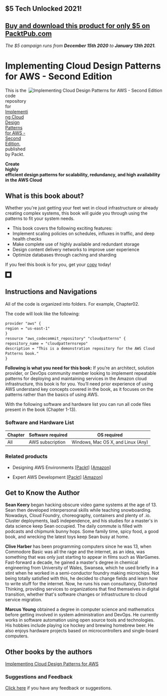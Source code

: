 ## $5 Tech Unlocked 2021!
[Buy and download this product for only $5 on PacktPub.com](https://www.packtpub.com/)
-----
*The $5 campaign         runs from __December 15th 2020__ to __January 13th 2021.__*

# Implementing Cloud Design Patterns for AWS - Second Edition

<a href="https://www.packtpub.com/virtualization-and-cloud/implementing-cloud-design-patterns-aws-second-edition?utm_source=github&utm_medium=repository&utm_campaign=9781789136203"><img src="https://dz13w8afd47il.cloudfront.net/sites/default/files/imagecache/ppv4_main_book_cover/B10419_MockupCover.png" alt="Implementing Cloud Design Patterns for AWS - Second Edition" height="256px" align="right"></a>

This is the code repository for [Implementing Cloud Design Patterns for AWS - Second Edition](https://www.packtpub.com/virtualization-and-cloud/implementing-cloud-design-patterns-aws-second-edition?utm_source=github&utm_medium=repository&utm_campaign=9781789136203), published by Packt.

**Create highly efficient design patterns for scalability, redundancy, and high availability in the AWS Cloud**

## What is this book about?
Whether you're just getting your feet wet in cloud infrastructure or already creating complex systems, this book will guide you through using the patterns to fit your system needs.

* This book covers the following exciting features:
* Implement scaling policies on schedules, influxes in traffic, and deep health checks 
* Make complete use of highly available and redundant storage 
* Design content delivery networks to improve user experience 
* Optimize databases through caching and sharding  

If you feel this book is for you, get your [copy](https://www.amazon.com/dp/1789136202) today!

<a href="https://www.packtpub.com/?utm_source=github&utm_medium=banner&utm_campaign=GitHubBanner"><img src="https://raw.githubusercontent.com/PacktPublishing/GitHub/master/GitHub.png" 
alt="https://www.packtpub.com/" border="5" /></a>

## Instructions and Navigations
All of the code is organized into folders. For example, Chapter02.

The code will look like the following:
```
provider "aws" {
region = "us-east-1"
}
resource "aws_codecommit_repository" "cloudpatterns" {
repository_name = "cloudpatternsrepo"
description = "This is a demonstration repository for the AWS Cloud
Patterns book."
}
```

**Following is what you need for this book:**
If you’re an architect, solution provider, or DevOps community member looking to implement repeatable patterns for deploying and maintaining services in the Amazon cloud infrastructure, this book is for you.
You’ll need prior experience of using AWS understand key concepts covered in the book, as it focuses on the patterns rather than the basics of using AWS.

With the following software and hardware list you can run all code files present in the book (Chapter 1-13).
### Software and Hardware List
| Chapter | Software required | OS required |
| -------- | ------------------------------------ | ----------------------------------- |
| All | AWS subscription | Windows, Mac OS X, and Linux (Any) |

### Related products
* Designing AWS Environments [[Packt]](https://prod.packtpub.com/in/virtualization-and-cloud/designing-aws-environments?utm_source=github&utm_medium=repository&utm_campaign=) [[Amazon]](https://www.amazon.com/dp/1789535549)

* Expert AWS Development [[Packt]](https://prod.packtpub.com/in/virtualization-and-cloud/expert-aws-development?utm_source=github&utm_medium=repository&utm_campaign=) [[Amazon]](https://www.amazon.com/dp/1788477588)


## Get to Know the Author
**Sean Keery**
began hacking obscure video game systems at the age of 13. Sean then developed interpersonal skills while teaching snowboarding. Nowadays, Cloud Foundry, choreography, containers and plenty of .io. Cluster deployments, IaaS independence, and his studies for a master's in data science keep Sean occupied. The daily commute is filled with podcasts and chipmunk bunny hops. Some family time, spicy food, a good book, and wrecking the latest toys keep Sean busy at home.


**Clive Harber**
has been programming computers since he was 13, when Commodore Basic was all the rage and the internet, as an idea, was something that was only just starting to appear in films such as WarGames. Fast-forward a decade, he gained a master's degree in chemical engineering from University of Wales, Swansea, which he used briefly in a stint when he worked in a semi-conductor foundry making microchips. Not being totally satisfied with this, he decided to change fields and learn how to write stuff for the internet. Now, he runs his own consultancy, Distorted Thinking, providing services to organizations that find themselves in digital transition, whether that's software changes or infrastructure to cloud service migration.

**Marcus Young**
obtained a degree in computer science and mathematics before getting involved in system administration and DevOps. He currently works in software automation using open source tools and technologies. His hobbies include playing ice hockey and brewing homebrew beer. He also enjoys hardware projects based on microcontrollers and single-board computers.


## Other books by the authors
[Implementing Cloud Design Patterns for AWS](https://www.packtpub.com/web-development/implementing-cloud-design-patterns-aws?utm_source=github&utm_medium=repository&utm_campaign=)


### Suggestions and Feedback
[Click here](https://docs.google.com/forms/d/e/1FAIpQLSdy7dATC6QmEL81FIUuymZ0Wy9vH1jHkvpY57OiMeKGqib_Ow/viewform) if you have any feedback or suggestions.


